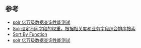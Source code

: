 ## 参考
* [solr 亿万级数据查询性能测试](http://www.tuicool.com/articles/eQ3Qz2)
* [Solr设定不同字段的权重，根据相关度和业务字段综合排序搜索](http://outofmemory.cn/java/solr/search-function-query-effect-result-order)
* [Sort By Function](http://wiki.apache.org/solr/FunctionQuery#Sort_By_Function)
* [solr 亿万级数据查询性能测试](http://www.tuicool.com/articles/eQ3Qz2)